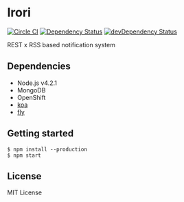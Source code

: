 # Irori
[![Circle CI](https://img.shields.io/circleci/project/pine613/Irori/master.svg?style=flat-square)](https://circleci.com/gh/pine613/Irori)
[![Dependency Status](https://img.shields.io/david/pine613/Irori.svg?style=flat-square)](https://david-dm.org/pine613/Irori)
[![devDependency Status](https://img.shields.io/david/dev/pine613/Irori.svg?style=flat-square)](https://david-dm.org/pine613/Irori#info=devDependencies)

REST x RSS based notification system

## Dependencies

- Node.js v4.2.1
- MongoDB
- OpenShift
- [koa](http://koajs.com/)
- [fly](https://github.com/bucaran/fly)

## Getting started

```
$ npm install --production
$ npm start
```

## License
MIT License

